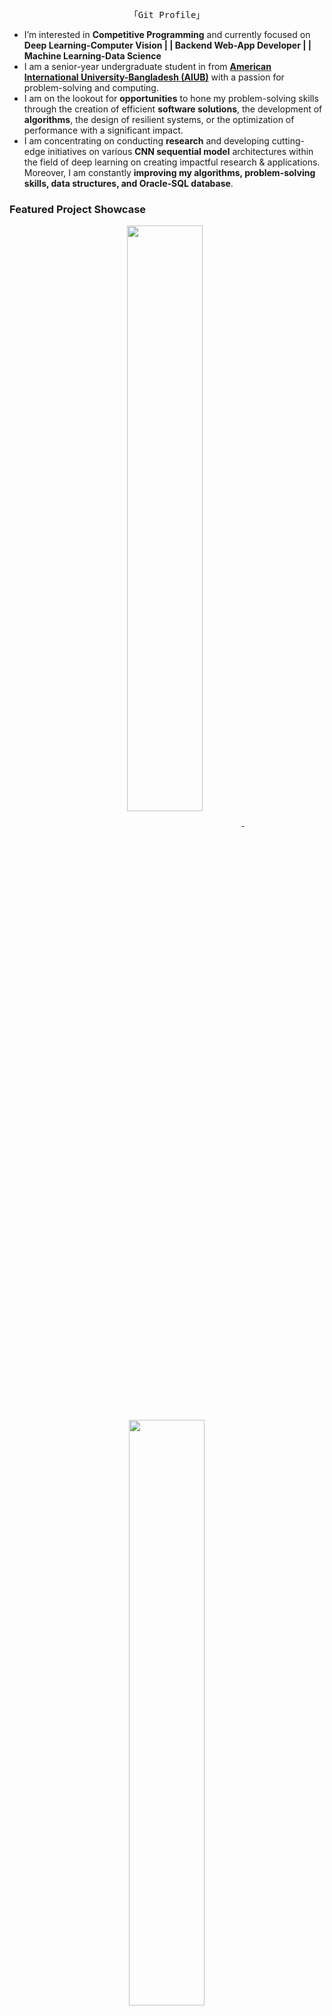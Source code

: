 <!-- https://github.com/MdAliAHnaf/  (Md. Ali Ahnaf) -->
<!-- June 21, 2023 -->
<!-- [![Typing SVG](https://readme-typing-svg.herokuapp.com?font=Poppins&color=929292&size=50&center=true&vCenter=true&width=1000&height=100&lines=Welcome+to+my+Git+Profile+^-^)](https://github.com/MdAliAhnaf) -->

<!-- # &nbsp;👋 Hey there, I'm <a target="_blank" href="https://mdaliahnaf.github.io/"> 
[![Typing SVG](https://readme-typing-svg.herokuapp.com?font=Poppins&color=00ffff&size=22&center=true&vCenter=true&width=138&height=26&lines=Ahnaf+:D)](https://github.com/MdAliAhnaf)</a>  -->

  <!-- <div class="row1">
    <div class="col-md-12 text-center">
      <a class="animate-charcter"> 
          <div class="col-md-12 text-center">
<img src="assets/img/Ai-Animation.gif" alt="Ai-Animation" align="right" > 
</div>
       </a>
    </div>
  </div>
</div> -->
<p align="center">
        <!-- Intro -->
       <samp> 
       「Git Profile」
       <ul>
              <li>I’m interested in <b>Competitive Programming</b> and  currently focused on <b>Deep Learning-Computer Vision | | Backend Web-App Developer | | Machine Learning-Data Science</b></li>
              <li>I am a senior-year undergraduate student in from <a href="https://www.aiub.edu/"><b>American International University-Bangladesh (AIUB)</b></a> with a passion for problem-solving and computing.</li>
              <li>I am on the lookout for <b>opportunities</b> to hone my problem-solving skills through the creation of efficient <b>software solutions</b>, the development of <b>algorithms</b>, the design of resilient systems, or the optimization of performance with a significant impact.</li>
              <li>I am concentrating on conducting <b>research</b> and developing cutting-edge initiatives on various <b>CNN sequential model</b> architectures within the field of deep learning on creating impactful research & applications. Moreover, I am constantly <b>improving my algorithms, problem-solving skills, data structures, and Oracle-SQL database</b>.</li>
       </ul> 
       </samp>
        
</p>

<!-- - I’m interested in **Competitive Programming** and  currently focused on **Deep Learning-Computer Vision| Backend Web-App Developer | Machine Learning-Data Science**
- I am a senior-year undergraduate student in from [American International University-Bangladesh (AIUB)](https://www.aiub.edu/) with a passion for problem-solving and computing.<br>
 
- I am on the lookout for **opportunities** to hone my problem-solving skills through the creation of efficient **software solutions**, the development of **algorithms**, the design of resilient systems, or the optimization of performance with a significant impact.<br>
- I am concentrating on conducting **research** and developing cutting-edge initiatives on various **CNN sequential model** architectures within the field of deep learning. Moreover, I am constantly **improving** **my algorithms, problem-solving skills, data structures,** and **Oracle-SQL database**.<br>
- Previously, I played Dota 2 in the eSports scene of Bangladesh, and I played Valorant professionally as an eSports player. <img src="assets/img/valorant-chile-logo.gif" width="35" height="30"> -->

### Featured Project Showcase

<p align="center">
<a href="https://github.com/MdAliAhnaf/Razer-Store-Bangladesh">
<img width='49%' align="center"src="https://github-readme-stats.vercel.app/api/pin/?username=MdAliAhnaf&repo=Razer-Store-Bangladesh&border_color=02D892&bg_color=0D1117&title_color=C9D1D9&text_color=8B949E&icon_color=02D892" />
</a>
<span>&nbsp;</span>
<a href="https://github.com/MdAliAhnaf/frontal_3-category_face-mask_detection">
<img width='49%' align="center"src="https://github-readme-stats.vercel.app/api/pin/?username=MdAliAhnaf&repo=frontal_3-category_face-mask_detection&border_color=02D892&bg_color=0D1117&title_color=C9D1D9&text_color=8B949E&icon_color=02D892" />
</a>
</p>
     
<p align="center">
<a href="https://github.com/MdAliAhnaf/Data_Science_R-Lang_ML">
<img width='49%' align="center"src="https://github-readme-stats.vercel.app/api/pin/?username=MdAliAhnaf&repo=Data_Science_R-Lang_ML&border_color=02D892&bg_color=0D1117&title_color=C9D1D9&text_color=8B949E&icon_color=02D892" />
</a>
<span>&nbsp;</span>
<a href="https://github.com/MdAliAhnaf/Threshold-of-Islam">
<img width='49%' align="center"src="https://github-readme-stats.vercel.app/api/pin/?username=MdAliAhnaf&repo=Threshold-of-Islam&border_color=02D892&bg_color=0D1117&title_color=C9D1D9&text_color=8B949E&icon_color=02D892" />
</a>
</p>
</br>
<!-- And as a hobby, I love aquatic animals and petting cats. <img src="assets/img/cute-cat.gif" width="40" height="35"> -->

<!-- &nbsp; <a target="_blank" align = "right" href='https://komarev.com/ghpvc/?username=MdAliAhnaf&label=PROFILE+VIEWS&color=blueviolet'> ![](https://komarev.com/ghpvc/?username=MdAliAhnaf&label=PROFILE+VIEWS&color=blueviolet) -->

<!-- Details Section -->
<div align="center">
       <!-- <details align="center"> 
              <summary>&#9776; Feel free to find me on</summary>
              <p align="center">
              <a href="mailto:aliahnaf2012@gmail.com" target="_blank"><img alt="Gmail"
                src="https://img.shields.io/badge/Gmail-D14836?style=for-the-badge&logo=gmail&logoColor=white">
              <br>
       </details> -->
  &#9776; Feel free to find me on 
    <p align="center">
        <br>
        <!-- <p>&#9776; <samp>Do Better, Be Better & Stay Better! </samp></p> -->
        <!-- Social Links -->
        <!-- Mail -->
        <a href="mailto:aliahnaf2012@gmail.com" target="_blank"><img alt="Gmail"
                src="https://img.shields.io/badge/Gmail-D14836?style=for-the-badge&logo=gmail&logoColor=white">
        </a>
        <!-- Linkedin -->
        <a href="https://www.linkedin.com/in/MdAliAhnaf/" target="_blank"><img alt="LinkedIn"
                src="https://img.shields.io/badge/linkedin-%230077B5.svg?style=for-the-badge&logo=linkedin&logoColor=white">
        </a>
        <!-- Twitter -->
        <a href="https://twitter.com/twilightggwp" target="_blank"><img alt="Twitter"
                src="https://img.shields.io/badge/Twitter-%231DA1F2.svg?style=for-the-badge&logo=Twitter&logoColor=white">
        </a>  
        <!-- Youtube -->
        <a href="https://www.youtube.com/channel/UCdykLcNSRzzKSTGov7vViWQ" target="_blank"><img alt="Youtube"
               src="https://img.shields.io/badge/-Youtube-FF0000?style=for-the-badge&logo=Youtube&logoColor=white">
        </a> 
        <a href="https://discordapp.com/users/376360755865583616" target="_blank"><img alt="Discord"
               src="https://img.shields.io/badge/Discord-5865F2?style=for-the-badge&logo=discord&logoColor=white">
        </a>
        <br>
        <a href="https://leetcode.com/MdAliAhnaf/" target="_blank"><img alt="Youtube"
               src="https://img.shields.io/badge/LeetCode-000000?style=for-the-badge&logo=LeetCode&logoColor=#d16c06">
        </a>
        <a href="https://www.hackerrank.com/mdaliahnaf" target="_blank"><img alt="hackerrank"
               src="https://img.shields.io/badge/-hackerrank-00cc00?style=for-the-badge&logo=hackerrank&logoColor=white">
        </a>
        <a href="https://www.kaggle.com/mdaliahnaf" target="_blank"><img alt="Kaggle"
               src="https://img.shields.io/badge/Kaggle-035a7d?style=for-the-badge&logo=kaggle&logoColor=white">
        </a>
        <a href="https://codeforces.com/profile/Md._.Ali._.Ahnaf" target="_blank"><img alt="codeforces"
               src="https://img.shields.io/badge/Codeforces-445f9d?style=for-the-badge&logo=Codeforces&logoColor=white">
        </a>
        <br>
        <a href="https://www.coursera.org/user/c0efcf358f8cb26242c5de2e29ddcd8f" target="_blank"><img alt="Coursera"
               src="https://img.shields.io/badge/Coursera-0056D2?style=for-the-badge&logo=Coursera&logoColor=white">
        </a>
        <a href="https://learn.udacity.com/courses/ud513" target="_blank"><img alt="Udacity"
               src="https://img.shields.io/badge/Udacity-grey?style=for-the-badge&logo=udacity&logoColor=15B8E6">
        </a>
        <a href="hhttps://stackoverflow.com/users/18825803/ahnaf" target="_blank"><img alt="Stack_Overflow"
               src="https://img.shields.io/badge/Stack_Overflow-FE7A16?style=for-the-badge&logo=stack-overflow&logoColor=white">
        </a>
    </p>
</div>
<br>
<!-- <samp>
    <p align="center">
        ════ ⋆★⋆ ════
        <br>
        "Godspeed on your coding!👨‍💻"
    </p>
</samp> -->

<!-- <h3 align="left">⚙️Languages & Tools🔧:</h3> -->

## ⚙️Languages & Tools🔧:

[![image](https://img.shields.io/badge/Python-FFD43B?style=for-the-badge&logo=python&logoColor=blue)](https://www.python.org/) 
[![image](https://img.shields.io/badge/C%23-239120?style=for-the-badge&logo=c-sharp&logoColor=white)](https://dotnet.microsoft.com/learn/csharp/)
[![image](https://img.shields.io/badge/R-276DC3?style=for-the-badge&logo=r&logoColor=white)](https://www.r-project.org/) 
[![image](https://img.shields.io/badge/C%2B%2B-00599C?style=for-the-badge&logo=c%2B%2B&logoColor=white)](https://cplusplus.com/) 
[![image](https://img.shields.io/badge/PLSQL-F80000?style=for-the-badge&logo=oracle&logoColor=black)](https://www.oracle.com/database/technologies/appdev/plsql.html)
[![image](https://img.shields.io/badge/C-00599C?style=for-the-badge&logo=c&logoColor=white)](https://www.cprogramming.com/)
[![image](https://img.shields.io/badge/HTML5-E34F26?style=for-the-badge&logo=html5&logoColor=white)](https://www.tutorialspoint.com/html5/index.htm)  
[![image](https://img.shields.io/badge/CSS3-1572B6?style=for-the-badge&logo=css3&logoColor=white)](https://www.css3.com/) 
[![image](https://img.shields.io/badge/json-5E5C5C?style=for-the-badge&logo=json&logoColor=white)](https://www.json.org/json-en.html) 
[![image](https://img.shields.io/badge/JavaScript-323330?style=for-the-badge&logo=javascript&logoColor=F7DF1E)](https://www.javascript.com/) 
[![image](https://img.shields.io/badge/PHP-777BB4?style=for-the-badge&logo=php&logoColor=white)](https://www.php.net/) 
[![image](https://img.shields.io/badge/java-%23ED8B00.svg?style=for-the-badge&logo=openjdk&logoColor=white)](https://www.java.com/en/) 
[![image](https://img.shields.io/badge/Windows%20Terminal-%234D4D4D.svg?style=for-the-badge&logo=windows-terminal&logoColor=white)](https://learn.microsoft.com/en-us/windows/terminal/) 
[![image](https://img.shields.io/badge/PowerShell-%235391FE.svg?style=for-the-badge&logo=powershell&logoColor=white)](https://learn.microsoft.com/en-us/powershell/) 
[![image](https://img.shields.io/badge/mysql-%2300f.svg?style=for-the-badge&logo=mysql&logoColor=white)](https://www.mysql.com/) 

<br>

[![image](https://img.shields.io/badge/TensorFlow-%23FF6F00.svg?style=for-the-badge&logo=TensorFlow&logoColor=white)]() 
[![image](https://img.shields.io/badge/Matplotlib-%23ffffff.svg?style=for-the-badge&logo=Matplotlib&logoColor=black)]() 
[![image](https://img.shields.io/badge/numpy-%23013243.svg?style=for-the-badge&logo=numpy&logoColor=white)]() 
[![image](https://img.shields.io/badge/pandas-%23150458.svg?style=for-the-badge&logo=pandas&logoColor=white)]() 
[![image](https://img.shields.io/badge/scikit--learn-%23F7931E.svg?style=for-the-badge&logo=scikit-learn&logoColor=white)]() 
[![image](https://img.shields.io/badge/PyTorch-%23EE4C2C.svg?style=for-the-badge&logo=PyTorch&logoColor=white)]()

<br>

<details>
<summary> &#9776; Tools & OS</summary>
<br><br>

[![image](https://img.shields.io/badge/Visual%20Studio%20Code-0078d7.svg?style=for-the-badge&logo=visual-studio-code&logoColor=white)]() 
[![image](https://img.shields.io/badge/Visual%20Studio-5C2D91.svg?style=for-the-badge&logo=visual-studio&logoColor=white)]() 
[![image](https://img.shields.io/badge/jupyter-%23FA0F00.svg?style=for-the-badge&logo=jupyter&logoColor=white)]() 
[![image](https://img.shields.io/badge/Anaconda-%2344A833.svg?style=for-the-badge&logo=anaconda&logoColor=white)]() 
[![image](https://img.shields.io/badge/pycharm-143?style=for-the-badge&logo=pycharm&logoColor=black&color=black&labelColor=green)]() 
[![image](https://img.shields.io/badge/opencv-%23white.svg?style=for-the-badge&logo=opencv&logoColor=white)]() 
[![image](https://img.shields.io/badge/Microsoft%20SQL%20Server-CC2927?style=for-the-badge&logo=microsoft%20sql%20server&logoColor=white)](https://www.microsoft.com/en-us/sql-server) 
[![image](https://img.shields.io/badge/.NET-5C2D91?style=for-the-badge&logo=.net&logoColor=white)]() 
[![image](https://img.shields.io/badge/sublime_text-%23575757.svg?style=for-the-badge&logo=sublime-text&logoColor=important)]() 
[![image](https://img.shields.io/badge/bootstrap-%238511FA.svg?style=for-the-badge&logo=bootstrap&logoColor=white)]() 
[![image](https://img.shields.io/badge/django-%23092E20.svg?style=for-the-badge&logo=django&logoColor=white)]() 
[![image](https://img.shields.io/badge/FastAPI-005571?style=for-the-badge&logo=fastapi)]() 
[![image](https://img.shields.io/badge/jquery-%230769AD.svg?style=for-the-badge&logo=jquery&logoColor=white)]() 
[![image](https://img.shields.io/badge/OpenGL-%23FFFFFF.svg?style=for-the-badge&logo=opengl)]() 
[![image](https://img.shields.io/badge/Notepad++-90E59A.svg?style=for-the-badge&logo=notepad%2b%2b&logoColor=black)]() 
[![image](https://img.shields.io/badge/apache-%23D42029.svg?style=for-the-badge&logo=apache&logoColor=white)]() 
  
[![image](https://img.shields.io/badge/cisco-%23049fd9.svg?style=for-the-badge&logo=cisco&logoColor=black)]() 
[![image](https://img.shields.io/badge/Research_Gate-00CCBB.svg?&style=for-the-badge&logo=ResearchGate&logoColor=white)]() 
[![image](https://img.shields.io/badge/Google_Scholar-4285F4?style=for-the-badge&logo=google-scholar&logoColor=white)]() 
[![image](https://img.shields.io/badge/Academia-fff?style=for-the-badge&logo=academia&logoColor=black)]() 
[![image](https://img.shields.io/badge/Arduino-00979D?style=for-the-badge&logo=Arduino&logoColor=white)]() 
<a href="https://www.mathworks.com/" target="_blank"> <img src="https://upload.wikimedia.org/wikipedia/commons/2/21/Matlab_Logo.png" alt="matlab" width="30" height="25"/> </a> 
[![image](https://img.shields.io/badge/cisco-%23049fd9.svg?style=for-the-badge&logo=cisco&logoColor=black)]() 

<br>

[![image](https://img.shields.io/badge/Linux-FCC624?style=for-the-badge&logo=linux&logoColor=black)]() 
[![image](https://img.shields.io/badge/Kali-268BEE?style=for-the-badge&logo=kalilinux&logoColor=white)]() 
[![image](https://img.shields.io/badge/Ubuntu-E95420?style=for-the-badge&logo=ubuntu&logoColor=white)]() 
[![image](https://img.shields.io/badge/Windows%2011-%230079d5.svg?style=for-the-badge&logo=Windows%2011&logoColor=white)]() 
[![image](https://img.shields.io/badge/Adobe%20after%20affects-CF96FD?style=for-the-badge&logo=Adobe%20after%20effects&logoColor=393665)]() 
[![image](https://img.shields.io/badge/Adobe%20Photoshop-31A8FF?style=for-the-badge&logo=Adobe%20Photoshop&logoColor=black)]() 
[![image](https://img.shields.io/badge/Adobe%20Premiere%20Pro-9999FF?style=for-the-badge&logo=Adobe%20Premiere%20Pro&logoColor=white)]() 

</details>

<br>
<p align="center">&#9776; Profile Views &#9776;</p>
<p align="center"><img src="https://profile-counter.glitch.me/{MdAliAhnaf}/count.svg" size=5 alt="MdAliAhnaf :: Visitor's Count" /></p>
<!-- # <img src="assets/img/rocket-joypixels.gif" display="block"  width="30" height="30"> &nbsp; Stats and Language Contribution -->
<!-- &nbsp; **Others..** -->
<p align="center">
   <table>
      <tr>
       <th>&nbsp;StatsMy GitHub Stats</th>
       <th>&nbsp;Language Contribution</th>
     </tr>
      <tr>
       <td><img alt="Ahnaf :: Profile Stats" src="https://github-readme-stats.vercel.app/api?username=MdAliAhnaf&show_icons=true&theme=radical" alt="MdAliAhnaf" /> </td>
       <td><img align="left" <img alt="Devorein :: Top Langs]" src="https://github-readme-stats.vercel.app/api/top-langs/?username=mdaliahnaf&layout=compact&show_icons=true&theme=tokyonight" alt="MdAliAhnaf"> </td>
     </tr>
     
   </table>
</p>

<!-- # <img src="assets/img/fireflame.gif"  width="27" height="30"> &nbsp;Streak -->
<!-- &nbsp;Streak -->
<!-- [![Ahnaf's GitHub Streak](https://github-readme-streak-stats.herokuapp.com/?user=mdaliahnaf&theme=blood&fire=DD7F1C&background=151515&dates=9f9f9f&border=DD2727)](https://git.io/streak-stats) -->
<!-- <p align='center'>
  <a href="#"><img src="https://github-readme-streak-stats.herokuapp.com/?user=mdaliahnaf&theme=blood&fire=DD7F1C&background=151515&dates=9f9f9f&border=DD2727" width="400"></a>
</p> -->

<!-- <p align='center'>
  Do you like my open source projects? <a href='https://stars.github.com/nominate/'>Nominate me to Github Stars ⭐</a>
</p> -->
